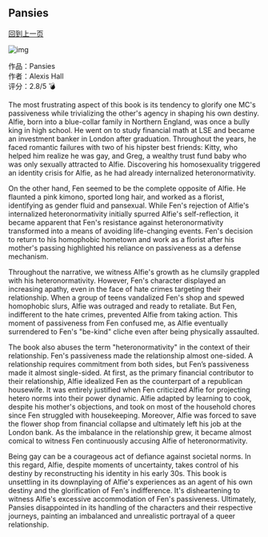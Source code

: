 ## Pansies
[回到上一页](https://boheme13.github.io/books/)  &nbsp;&nbsp;
<br>

<!-- 
romance: True
-->

![img](https://quicunquevult.com/wp-content/uploads/2021/07/Pansiesitalian.png)

作品：Pansies<br>
作者：Alexis Hall<br>
评分：2.8/5 💣<br>

The most frustrating aspect of this book is its tendency to glorify one MC's passiveness while trivializing the other's agency in shaping his own destiny. Alfie, born into a blue-collar family in Northern England, was once a bully king in high school. He went on to study financial math at LSE and became an investment banker in London after graduation. Throughout the years, he faced romantic failures with two of his hipster best friends: Kitty, who helped him realize he was gay, and Greg, a wealthy trust fund baby who was only sexually attracted to Alfie. Discovering his homosexuality triggered an identity crisis for Alfie, as he had already internalized heteronormativity.

On the other hand, Fen seemed to be the complete opposite of Alfie. He flaunted a pink kimono, sported long hair, and worked as a florist, identifying as gender fluid and pansexual. While Fen's rejection of Alfie's internalized heteronormativity initially spurred Alfie's self-reflection, it became apparent that Fen's resistance against heteronormativity transformed into a means of avoiding life-changing events. Fen's decision to return to his homophobic hometown and work as a florist after his mother's passing highlighted his reliance on passiveness as a defense mechanism.

Throughout the narrative, we witness Alfie's growth as he clumsily grappled with his heteronormativity. However, Fen's character displayed an increasing apathy, even in the face of hate crimes targeting their relationship. When a group of teens vandalized Fen's shop and spewed homophobic slurs, Alfie was outraged and ready to retaliate. But Fen, indifferent to the hate crimes, prevented Alfie from taking action. This moment of passiveness from Fen confused me, as Alfie eventually surrendered to Fen's "be-kind" cliche even after being physically assaulted.

The book also abuses the term "heteronormativity" in the context of their relationship. Fen's passiveness made the relationship almost one-sided. A relationship requires commitment from both sides, but Fen’s passiveness made it almost single-sided. At first, as the primary financial contributor to their relationship, Alfie idealized Fen as the counterpart of a republican housewife. It was entirely justified when Fen criticized Alfie for projecting hetero norms into their power dynamic. Alfie adapted by learning to cook, despite his mother's objections, and took on most of the household chores since Fen struggled with housekeeping. Moreover, Alfie was forced to save the flower shop from financial collapse and ultimately left his job at the London bank. As the imbalance in the relationship grew, it became almost comical to witness Fen continuously accusing Alfie of heteronormativity.

Being gay can be a courageous act of defiance against societal norms. In this regard, Alfie, despite moments of uncertainty, takes control of his destiny by reconstructing his identity in his early 30s. This book is unsettling in its downplaying of Alfie's experiences as an agent of his own destiny and the glorification of Fen's indifference. It's disheartening to witness Alfie's excessive accommodation of Fen's passiveness. Ultimately, Pansies disappointed in its handling of the characters and their respective journeys, painting an imbalanced and unrealistic portrayal of a queer relationship.